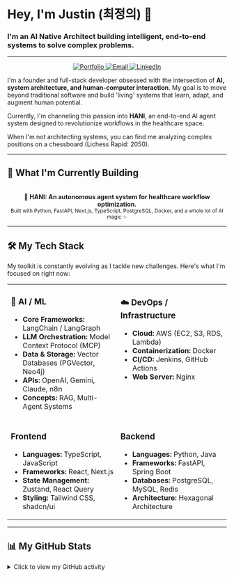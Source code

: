 # Hey, I'm Justin (최정의) 👋

### I'm an **AI Native Architect** building intelligent, end-to-end systems to solve complex problems.

---

<p align="center">
  <a href="https://www.notion.so/_-2103e2e2ede78052957cf0dd178fd51e">
    <img src="https://img.shields.io/badge/Portfolio-000000?style=for-the-badge&logo=notion&logoColor=white" alt="Portfolio"/>
  </a>
  <a href="mailto:nicoalo011113@gmail.com">
    <img src="https://img.shields.io/badge/Email-D14836?style=for-the-badge&logo=gmail&logoColor=white" alt="Email"/>
  </a>
  <a href="https://www.linkedin.com/in/your-linkedin-profile/">
    <img src="https://img.shields.io/badge/LinkedIn-0A66C2?style=for-the-badge&logo=linkedin&logoColor=white" alt="LinkedIn"/>
  </a>
</p>

I'm a founder and full-stack developer obsessed with the intersection of **AI, system architecture, and human-computer interaction**. My goal is to move beyond traditional software and build 'living' systems that learn, adapt, and augment human potential.

Currently, I'm channeling this passion into **HANI**, an end-to-end AI agent system designed to revolutionize workflows in the healthcare space.

When I'm not architecting systems, you can find me analyzing complex positions on a chessboard (Lichess Rapid: 2050).

---

## 🚀 What I'm Currently Building

<p align="center">
  <br/>
  <strong>🏥 HANI: An autonomous agent system for healthcare workflow optimization.</strong>
  <br/>
  <sup>Built with Python, FastAPI, Next.js, TypeScript, PostgreSQL, Docker, and a whole lot of AI magic ✨</sup>
  <br/>
</p>

---

## 🛠️ My Tech Stack

My toolkit is constantly evolving as I tackle new challenges. Here's what I'm focused on right now:

<table>
  <tr>
    <td valign="top" width="50%">
      <h3>🤖 AI / ML</h3>
      <ul>
        <li><b>Core Frameworks:</b> LangChain / LangGraph</li>
        <li><b>LLM Orchestration:</b> Model Context Protocol (MCP)</li>
        <li><b>Data & Storage:</b> Vector Databases (PGVector, Neo4j)</li>
        <li><b>APIs:</b> OpenAI, Gemini, Claude, n8n</li>
        <li><b>Concepts:</b> RAG, Multi-Agent Systems</li>
      </ul>
    </td>
    <td valign="top" width="50%">
      <h3>☁️ DevOps / Infrastructure</h3>
      <ul>
        <li><b>Cloud:</b> AWS (EC2, S3, RDS, Lambda)</li>
        <li><b>Containerization:</b> Docker</li>
        <li><b>CI/CD:</b> Jenkins, GitHub Actions</li>
        <li><b>Web Server:</b> Nginx</li>
      </ul>
    </td>
  </tr>
  <tr>
    <td valign="top" width="50%">
      <h3>Frontend</h3>
      <ul>
        <li><b>Languages:</b> TypeScript, JavaScript</li>
        <li><b>Frameworks:</b> React, Next.js</li>
        <li><b>State Management:</b> Zustand, React Query</li>
        <li><b>Styling:</b> Tailwind CSS, shadcn/ui</li>
      </ul>
    </td>
    <td valign="top" width="50%">
      <h3>Backend</h3>
      <ul>
        <li><b>Languages:</b> Python, Java</li>
        <li><b>Frameworks:</b> FastAPI, Spring Boot</li>
        <li><b>Databases:</b> PostgreSQL, MySQL, Redis</li>
        <li><b>Architecture:</b> Hexagonal Architecture</li>
      </ul>
    </td>
  </tr>
</table>

---

## 📊 My GitHub Stats

<details>
  <summary>Click to view my GitHub activity</summary>
  <p align="center">
    <img src="https://github-readme-stats.vercel.app/api?username=justtinCHOI&show_icons=true&theme=dracula&rank_icon=github&count_private=true" alt="justtinCHOI's GitHub stats" />
    <img src="https://github-readme-stats.vercel.app/api/top-langs/?username=justtinCHOI&layout=compact&theme=dracula" alt="Top Languages" />
  </p>
</details>